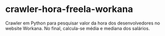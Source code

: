 # crawler-hora-freela-workana
Crawler em Python para pesquisar valor da hora dos desenvolvedores no website Workana. No final, calcula-se média e mediana dos salários.
